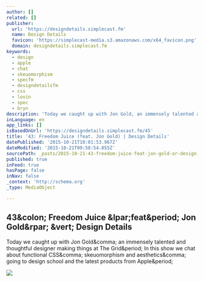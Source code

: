 ```yaml
---
author: []
related: []
publisher:
  url: 'https://designdetails.simplecast.fm'
  name: Design Details
  favicon: 'https://simplecast-media.s3.amazonaws.com/x64_favicon.png'
  domain: designdetails.simplecast.fm
keywords:
  - design
  - apple
  - chat
  - skeuomorphism
  - specfm
  - designdetailsfm
  - css
  - lovin
  - spec
  - bryn
description: 'Today we caught up with Jon Gold, an immensely talented and thoughtful designer making things at The Grid. In this show we chat about functional CSS, skeuomorphism and aesthetics, going to design school and the latest products from Apple.'
inLanguage: en
app_links: []
isBasedOnUrl: 'https://designdetails.simplecast.fm/45'
title: '43: Freedom Juice (feat. Jon Gold) | Design Details'
datePublished: '2015-10-21T10:01:53.967Z'
dateModified: '2015-10-21T09:58:54.055Z'
sourcePath: _posts/2015-10-21-43-freedom-juice-feat-jon-gold-or-design-details.md
published: true
inFeed: true
hasPage: false
inNav: false
_context: 'http://schema.org'
_type: MediaObject

---
```

<article style=""><h1>43&amp;colon; Freedom Juice &amp;lpar;feat&amp;period; Jon Gold&amp;rpar; &amp;vert; Design Details</h1><p>Today we caught up with Jon Gold&amp;comma; an immensely talented and thoughtful designer making things at The Grid&amp;period; In this show we chat about functional CSS&amp;comma; skeuomorphism and aesthetics&amp;comma; going to design school and the latest products from Apple&amp;period;</p><img src="https://simplecast-media.s3.amazonaws.com/podcast/image/1034/small_1440374100-artwork.jpg" /></article>